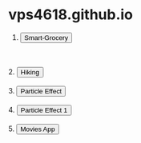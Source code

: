 # vps4618.github.io
1. <a href="https://vps4618.github.io/smart-grocery"><button>Smart-Grocery</button></a>
<br>
<br>
2. <a href="https://vps4618.github.io/hiking"><button>Hiking</button></a>
<br>
<br>
3. <a href="https://vps4618.github.io/particle-effect"><button>Particle Effect</button></a>
<br>
<br>
4. <a href="https://vps4618.github.io/particle-effect1"><button>Particle Effect 1</button></a>
<br>
<br>
5. <a href="https://vps4618.github.io/movies"><button>Movies App</button></a>
